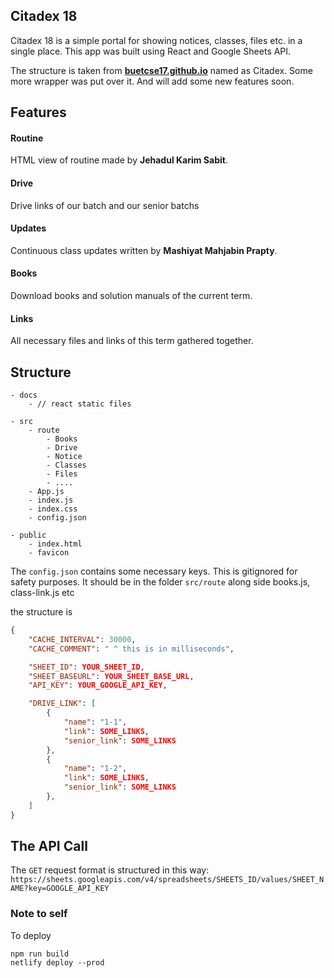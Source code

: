 ## Citadex 18
Citadex 18 is a simple portal for showing notices, classes, files etc. in a single place. This app was built using React and Google Sheets API. 

The structure is taken from  **[buetcse17.github.io](https://github.com/buetcse17/buetcse17.github.io)**  named as Citadex. Some more wrapper was put over it. And will add some new features soon.

## Features

#### Routine

HTML view of routine made by **Jehadul Karim Sabit**.

#### Drive

Drive links of our batch and our senior batchs

#### Updates

Continuous class updates written by **Mashiyat Mahjabin Prapty**.

#### Books

Download books and solution manuals of the current term.

#### Links

All necessary files and links of this term gathered together.



## Structure
```
- docs
    - // react static files

- src
    - route
        - Books
        - Drive
        - Notice
        - Classes
        - Files
        - ....
    - App.js
    - index.js
    - index.css
    - config.json

- public
    - index.html
    - favicon
```
The `config.json` contains some necessary keys. This is gitignored for safety purposes. It should be in the folder `src/route` along side books.js, class-link.js etc

the structure is

```json
{
    "CACHE_INTERVAL": 30000,
    "CACHE_COMMENT": " ^ this is in milliseconds",

    "SHEET_ID": YOUR_SHEET_ID,
    "SHEET_BASEURL": YOUR_SHEET_BASE_URL,
    "API_KEY": YOUR_GOOGLE_API_KEY,

    "DRIVE_LINK": [
        {
            "name": "1-1",
            "link": SOME_LINKS,
            "senior_link": SOME_LINKS
        },
        {
            "name": "1-2",
            "link": SOME_LINKS,
            "senior_link": SOME_LINKS
        },
    ]
}
```

## The API Call
The `GET` request format is structured in this way:
```https://sheets.googleapis.com/v4/spreadsheets/SHEETS_ID/values/SHEET_NAME?key=GOOGLE_API_KEY```

### Note to self
To deploy
```
npm run build
netlify deploy --prod
```